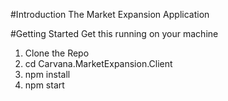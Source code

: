 #Introduction 
The Market Expansion Application

#Getting Started
Get this running on your machine
1.	Clone the Repo
2.	cd Carvana.MarketExpansion.Client
3.	npm install
4.	npm start
